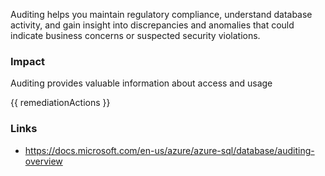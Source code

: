 
Auditing helps you maintain regulatory compliance, understand database activity, and gain insight into discrepancies and anomalies that could indicate business concerns or suspected security violations.

### Impact
Auditing provides valuable information about access and usage

<!-- DO NOT CHANGE -->
{{ remediationActions }}

### Links
- https://docs.microsoft.com/en-us/azure/azure-sql/database/auditing-overview
        